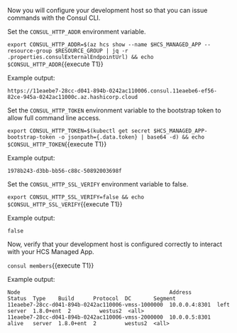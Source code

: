 Now you will configure your development host so that you
can issue commands with the Consul CLI.

Set the `CONSUL_HTTP_ADDR` environment variable.

`export CONSUL_HTTP_ADDR=$(az hcs show --name $HCS_MANAGED_APP --resource-group $RESOURCE_GROUP | jq -r .properties.consulExternalEndpointUrl) && echo $CONSUL_HTTP_ADDR`{{execute T1}}

Example output:

```plaintext
https://11eaebe7-28cc-d041-894b-0242ac110006.consul.11eaebe6-ef56-82ce-945a-0242ac11000c.az.hashicorp.cloud
```

Set the `CONSUL_HTTP_TOKEN` environment variable to the bootstrap
token to allow full command line access.

`export CONSUL_HTTP_TOKEN=$(kubectl get secret $HCS_MANAGED_APP-bootstrap-token -o jsonpath={.data.token} | base64 -d) && echo $CONSUL_HTTP_TOKEN`{{execute T1}}

Example output:

```plaintext
1978b243-d3bb-bb56-c88c-50892003698f
```

Set the `CONSUL_HTTP_SSL_VERIFY` environment variable to false.

`export CONSUL_HTTP_SSL_VERIFY=false && echo $CONSUL_HTTP_SSL_VERIFY`{{execute T1}}

Example output:

```plaintext
false
```

Now, verify that your development host is configured correctly
to interact with your HCS Managed App.

`consul members`{{execute T1}}

Example output:

```plaintext
Node                                               Address        Status  Type    Build      Protocol  DC       Segment
11eaebe7-28cc-d041-894b-0242ac110006-vmss-1000000  10.0.0.4:8301  left    server  1.8.0+ent  2         westus2  <all>
11eaebe7-28cc-d041-894b-0242ac110006-vmss-2000000  10.0.0.5:8301  alive   server  1.8.0+ent  2         westus2  <all>
```
